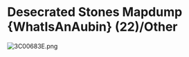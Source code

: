 # Desecrated Stones Mapdump {WhatIsAnAubin} (22)/Other

![3C00683E.png](https://raw.githubusercontent.com/Klokinator/FE-Repo/main/Maps/Desecrated%20Stones%20Mapdump%20%7BWhatIsAnAubin%7D%20(22)/Other/3C00683E.png "3C00683E.png")